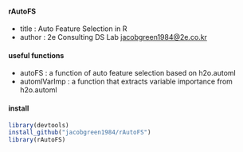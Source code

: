 #### rAutoFS
- title : Auto Feature Selection in R  
- author : 2e Consulting DS Lab <jacobgreen1984@2e.co.kr>


#### useful functions
- autoFS : a function of auto feature selection based on h2o.automl
- automlVarImp : a function that extracts variable importance from h2o.automl


#### install 
```r
library(devtools)
install_github("jacobgreen1984/rAutoFS")
library(rAutoFS)
```

